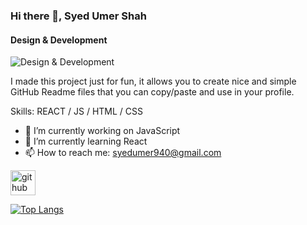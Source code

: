 ### Hi there 👋, Syed Umer Shah
#### Design & Development
![Design & Development](https://arturssmirnovs.github.io/github-profile-readme-generator/images/banner.png)

I made this project just for fun, it allows you to create nice and simple GitHub Readme files that you can copy/paste and use in your profile.

Skills: REACT / JS / HTML / CSS

- 🔭 I’m currently working on JavaScript 
- 🌱 I’m currently learning React 
- 📫 How to reach me: syedumer940@gmail.com 


[<img src='https://cdn.jsdelivr.net/npm/simple-icons@3.0.1/icons/github.svg' alt='github' height='40'>](https://github.com/SyedUmerShah)  

[![Top Langs](https://github-readme-stats.vercel.app/api/top-langs/?username=SyedUmerShah)](https://github.com/anuraghazra/github-readme-stats)

